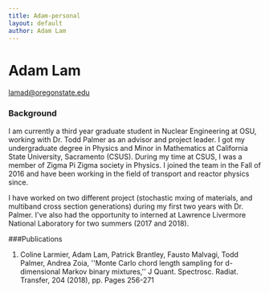 ```yaml
---
title: Adam-personal
layout: default
author: Adam Lam
---
```

Adam Lam
================================

lamad@oregonstate.edu

### Background
I am currently a third year graduate student in Nuclear Engineering at OSU, working with Dr. Todd Palmer as an advisor and project leader. I got my undergraduate degree in Physics and Minor in Mathematics at California State University, Sacramento (CSUS). During my time at CSUS, I was a member of Zigma Pi Zigma society in Physics. I joined the team in the Fall of 2016 and have been working in the field of transport and reactor physics since.

I have worked on two different project (stochastic mxing of materials, and multiband cross section generations) during my first two years with Dr. Palmer. I've also had the opportunity to interned at Lawrence Livermore National Laboratory for two summers (2017 and 2018).

###Publications

1. Coline Larmier, Adam Lam, Patrick Brantley, Fausto Malvagi, Todd Palmer, Andrea Zoia, ''Monte Carlo chord length sampling for d-dimensional Markov binary mixtures,'' J Quant. Spectrosc. Radiat. Transfer, 204 (2018), pp. Pages 256-271

